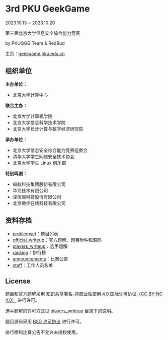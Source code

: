 # 3rd PKU GeekGame

2023.10.13 ~ 2023.10.20

第三届北京大学信息安全综合能力竞赛

by PKUGGG Team & RedBud

主页：[geekgame.pku.edu.cn](https://geekgame.pku.edu.cn/?src=github_archive)



## 组织单位

**主办单位：**

- 北京大学计算中心

**联合主办：**

- 北京大学计算机学院
- 北京大学信息科学技术学院
- 北京大学长沙计算与数字经济研究院

**承办单位：**

- 北京大学信息安全综合能力竞赛组委会
- 清华大学学生网络安全技术协会
- 北京大学学生 Linux 俱乐部

**特别鸣谢：**

- 蚂蚁科技集团股份有限公司  
- 华为技术有限公司  
- 深信服科技股份有限公司  
- 北京微步在线科技有限公司



## 资料存档

- [problemset](problemset/)：题目列表
- [official_writeup](official_writeup/)：官方题解、题目附件和源码
- [players_writeup](players_writeup/)：选手题解
- [ranking](ranking)：排行榜
- [announcements](announcements/)：比赛公告
- [staff](staff/)：工作人员名单



## License

题面和官方题解采用 [知识共享署名-非商业性使用 4.0 国际许可协议（CC BY-NC 4.0）](http://creativecommons.org/licenses/by-nc/4.0/) 进行许可。

选手题解的许可方式见 [players_writeup](players_writeup/) 目录下的说明。

题目源码采用 [BSD 许可协议](https://opensource.org/licenses/BSD-3-Clause) 进行许可。

排行榜和比赛公告不允许未授权使用。

